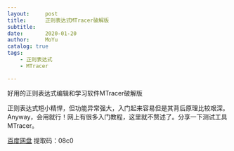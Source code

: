 ```yaml
---
layout:     post
title:      正则表达式MTracer破解版
subtitle:   
date:       2020-01-20
author:     MoYu
catalog: true
tags:
    - 正则表达式 
    - MTracer

---
```


<!-- MarkdownTOC -->

好用的正则表达式编辑和学习软件MTracer破解版

正则表达式短小精悍，但功能异常强大，入门起来容易但是其背后原理比较艰深。Anyway，会用就行！网上有很多入门教程，这里就不赘述了。分享一下测试工具MTracer。













[百度网盘](https://pan.baidu.com/s/1ukty5WHEFcmxOwCfNZFkgw )
提取码：08c0

